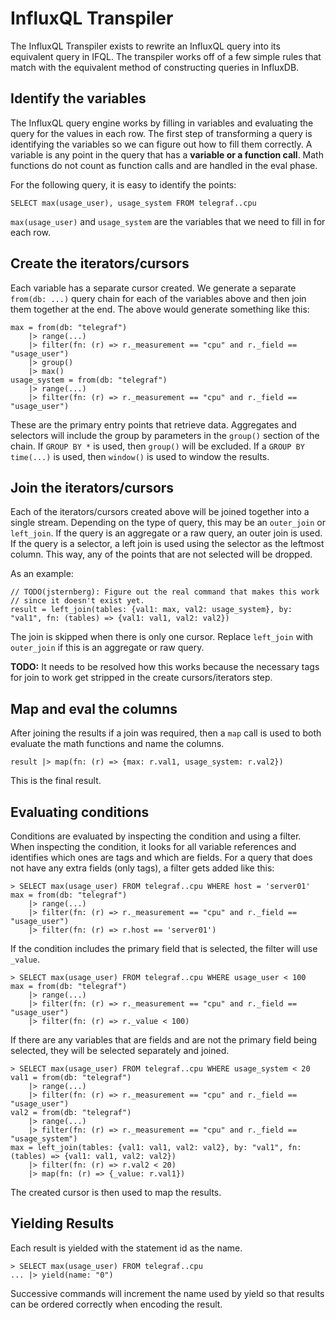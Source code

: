 # InfluxQL Transpiler

The InfluxQL Transpiler exists to rewrite an InfluxQL query into its equivalent query in IFQL. The transpiler works off of a few simple rules that match with the equivalent method of constructing queries in InfluxDB.

## Identify the variables

The InfluxQL query engine works by filling in variables and evaluating the query for the values in each row. The first step of transforming a query is identifying the variables so we can figure out how to fill them correctly. A variable is any point in the query that has a **variable or a function call**. Math functions do not count as function calls and are handled in the eval phase.

For the following query, it is easy to identify the points:

    SELECT max(usage_user), usage_system FROM telegraf..cpu

`max(usage_user)` and `usage_system` are the variables that we need to fill in for each row.

## Create the iterators/cursors

Each variable has a separate cursor created. We generate a separate `from(db: ...)` query chain for each of the variables above and then join them together at the end. The above would generate something like this:

    max = from(db: "telegraf")
        |> range(...)
        |> filter(fn: (r) => r._measurement == "cpu" and r._field == "usage_user")
        |> group()
        |> max()
    usage_system = from(db: "telegraf")
        |> range(...)
        |> filter(fn: (r) => r._measurement == "cpu" and r._field == "usage_user")

These are the primary entry points that retrieve data. Aggregates and selectors will include the group by parameters in the `group()` section of the chain. If `GROUP BY *` is used, then `group()` will be excluded. If a `GROUP BY time(...)` is used, then `window()` is used to window the results.

## Join the iterators/cursors

Each of the iterators/cursors created above will be joined together into a single stream. Depending on the type of query, this may be an `outer_join` or `left_join`. If the query is an aggregate or a raw query, an outer join is used. If the query is a selector, a left join is used using the selector as the leftmost column. This way, any of the points that are not selected will be dropped.

As an example:

    // TODO(jsternberg): Figure out the real command that makes this work
    // since it doesn't exist yet.
    result = left_join(tables: {val1: max, val2: usage_system}, by: "val1", fn: (tables) => {val1: val1, val2: val2})

The join is skipped when there is only one cursor. Replace `left_join` with `outer_join` if this is an aggregate or raw query.

**TODO:** It needs to be resolved how this works because the necessary tags for join to work get stripped in the create cursors/iterators step.

## Map and eval the columns

After joining the results if a join was required, then a `map` call is used to both evaluate the math functions and name the columns.

    result |> map(fn: (r) => {max: r.val1, usage_system: r.val2})

This is the final result.

## Evaluating conditions

Conditions are evaluated by inspecting the condition and using a filter. When inspecting the condition, it looks for all variable references and identifies which ones are tags and which are fields. For a query that does not have any extra fields (only tags), a filter gets added like this:

    > SELECT max(usage_user) FROM telegraf..cpu WHERE host = 'server01'
    max = from(db: "telegraf")
        |> range(...)
        |> filter(fn: (r) => r._measurement == "cpu" and r._field == "usage_user")
        |> filter(fn: (r) => r.host == 'server01')

If the condition includes the primary field that is selected, the filter will use `_value`.

    > SELECT max(usage_user) FROM telegraf..cpu WHERE usage_user < 100
    max = from(db: "telegraf")
        |> range(...)
        |> filter(fn: (r) => r._measurement == "cpu" and r._field == "usage_user")
        |> filter(fn: (r) => r._value < 100)

If there are any variables that are fields and are not the primary field being selected, they will be selected separately and joined.

    > SELECT max(usage_user) FROM telegraf..cpu WHERE usage_system < 20
    val1 = from(db: "telegraf")
        |> range(...)
        |> filter(fn: (r) => r._measurement == "cpu" and r._field == "usage_user")
    val2 = from(db: "telegraf")
        |> range(...)
        |> filter(fn: (r) => r._measurement == "cpu" and r._field == "usage_system")
    max = left_join(tables: {val1: val1, val2: val2}, by: "val1", fn: (tables) => {val1: val1, val2: val2})
        |> filter(fn: (r) => r.val2 < 20)
        |> map(fn: (r) => {_value: r.val1})

The created cursor is then used to map the results.

## Yielding Results

Each result is yielded with the statement id as the name.

    > SELECT max(usage_user) FROM telegraf..cpu
    ... |> yield(name: "0")

Successive commands will increment the name used by yield so that results can be ordered correctly when encoding the result.
